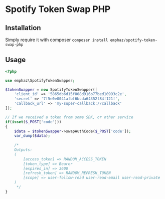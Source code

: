 # Spotify Token Swap PHP

## Installation
Simply require it with composer
`composer install emphaz/spotify-token-swap-php`

## Usage
```php
<?php

use emphaz\SpotifyTokenSwapper;

$tokenSwapper = new SpotifyTokenSwapper([
    'client_id' => '5865db6d15f808d916b77bed10993c2e',
    'secret' => '7f5e0e0041afbf6bcda64352f84f121f',
    'callback_url' => 'my-super-callback://callback'
]);

// If we received a token from some SDK, or other service
if(isset($_POST['code']))
{
    $data = $tokenSwapper->swapAuthCode($_POST['code']);
    var_dump($data);
    
    /*
    Outputs:
    (
        [access_token] => RANDOM_ACCESS_TOKEN
        [token_type] => Bearer
        [expires_in] => 3600
        [refresh_token] => RANDOM_REFRESH_TOKEN
        [scope] => user-follow-read user-read-email user-read-private
    )
     */
}
```